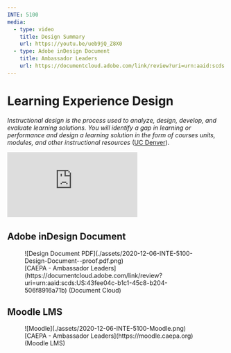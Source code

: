 ```yaml
---
INTE: 5100
media:
  - type: video
    title: Design Summary
    url: https://youtu.be/ueb9jQ_Z8X0
  - type: Adobe inDesign Document
    title: Ambassador Leaders
    url: https://documentcloud.adobe.com/link/review?uri=urn:aaid:scds:US:43fee04c-b1c1-45c8-b204-506f8916a71b
---
```


# Learning Experience Design

>
  _Instructional design is the process used to analyze, design, develop, and evaluate learning solutions. You will identify a gap in learning or performance and design a learning solution in the form of courses units, modules, and other instructional resources_ ([UC Denver](https://catalog.ucdenver.edu/cu-denver/graduate/schools-colleges-departments/school-education-human-development/learning-design-technology/)).

<div class="aspect-ratio aspect-ratio--16-9">
  <iframe class="aspect-ratio--content" src="https://www.youtube-nocookie.com/embed/ueb9jQ_Z8X0" title="YouTube video player" frameborder="0" allow="accelerometer; autoplay; clipboard-write; encrypted-media; gyroscope; picture-in-picture" allowfullscreen></iframe>
</div>

## Adobe inDesign Document

<figure markdown>
  ![Design Document PDF](./assets/2020-12-06-INTE-5100-Design-Document--proof.pdf.png)
  <figcaption markdown>[CAEPA - Ambassador Leaders](https://documentcloud.adobe.com/link/review?uri=urn:aaid:scds:US:43fee04c-b1c1-45c8-b204-506f8916a71b) (Document Cloud)</figcaption>
</figure>


## Moodle LMS

<figure markdown>
  ![Moodle](./assets/2020-12-06-INTE-5100-Moodle.png)
  <figcaption markdown>[CAEPA - Ambassador Leaders](https://moodle.caepa.org) (Moodle LMS)</figcaption>
</figure>
